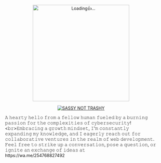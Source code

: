 <p align="center">
<img src="./database/kaveesha.gif" alt="Loading👍..." width="320"/>
<p align="center">

<p align="center">
    <a href="https://github.com/Mulandii">
        <img
            src="https://readme-typing-svg.herokuapp.com?size=33&width=1000&lines=Hello+there+☻+..."
            alt="SASSY NOT TRASHY"
        />
    </a>
<p>𝙰 𝚑𝚎𝚊𝚛𝚝𝚢 𝚑𝚎𝚕𝚕𝚘 𝚏𝚛𝚘𝚖 𝚊 𝚏𝚎𝚕𝚕𝚘𝚠 𝚑𝚞𝚖𝚊𝚗 𝚏𝚞𝚎𝚕𝚎𝚍 𝚋𝚢 𝚊 𝚋𝚞𝚛𝚗𝚒𝚗𝚐 𝚙𝚊𝚜𝚜𝚒𝚘𝚗 𝚏𝚘𝚛 𝚝𝚑𝚎 𝚌𝚘𝚖𝚙𝚕𝚎𝚡𝚒𝚝𝚒𝚎𝚜 𝚘𝚏 𝚌𝚢𝚋𝚎𝚛𝚜𝚎𝚌𝚞𝚛𝚒𝚝𝚢!  <𝚋𝚛>𝙴𝚖𝚋𝚛𝚊𝚌𝚒𝚗𝚐 𝚊 𝚐𝚛𝚘𝚠𝚝𝚑 𝚖𝚒𝚗𝚍𝚜𝚎𝚝, 𝙸'𝚖 𝚌𝚘𝚗𝚜𝚝𝚊𝚗𝚝𝚕𝚢 𝚎𝚡𝚙𝚊𝚗𝚍𝚒𝚗𝚐 𝚖𝚢 𝚔𝚗𝚘𝚠𝚕𝚎𝚍𝚐𝚎, 𝚊𝚗𝚍 𝙸 𝚎𝚊𝚐𝚎𝚛𝚕𝚢 𝚛𝚎𝚊𝚌𝚑 𝚘𝚞𝚝 𝚏𝚘𝚛 𝚌𝚘𝚕𝚕𝚊𝚋𝚘𝚛𝚊𝚝𝚒𝚟𝚎 𝚟𝚎𝚗𝚝𝚞𝚛𝚎𝚜 𝚒𝚗 𝚝𝚑𝚎 𝚛𝚎𝚊𝚕𝚖 𝚘𝚏 𝚠𝚎𝚋 𝚍𝚎𝚟𝚎𝚕𝚘𝚙𝚖𝚎𝚗𝚝. 𝙵𝚎𝚎𝚕 𝚏𝚛𝚎𝚎 𝚝𝚘 𝚜𝚝𝚛𝚒𝚔𝚎 𝚞𝚙 𝚊 𝚌𝚘𝚗𝚟𝚎𝚛𝚜𝚊𝚝𝚒𝚘𝚗, 𝚙𝚘𝚜𝚎 𝚊 𝚚𝚞𝚎𝚜𝚝𝚒𝚘𝚗, 𝚘𝚛 𝚒𝚐𝚗𝚒𝚝𝚎 𝚊𝚗 𝚎𝚡𝚌𝚑𝚊𝚗𝚐𝚎 𝚘𝚏 𝚒𝚍𝚎𝚊𝚜 𝚊𝚝 <br> https://wa.me/254768827492</p>



